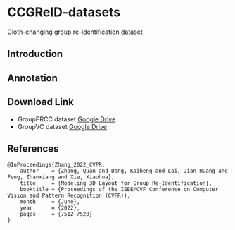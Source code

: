 # CCGReID-datasets
Cloth-changing group re-identification dataset



## Introduction

## Annotation

## Download Link
* GroupPRCC dataset [Google Drive](https://drive.google.com/file/d/1m4O_G3Bdl9IBEYsLCJJnwLQLS8t3CtSR/view?usp=drive_link)
* GroupVC dataset [Google Drive](https://drive.google.com/file/d/1f0YFpND6iQkENabiD0-DR0LQQSp2HRxA/view?usp=drive_link)

## References
```
@InProceedings{Zhang_2022_CVPR,
    author    = {Zhang, Quan and Dang, Kaiheng and Lai, Jian-Huang and Feng, Zhanxiang and Xie, Xiaohua},
    title     = {Modeling 3D Layout for Group Re-Identification},
    booktitle = {Proceedings of the IEEE/CVF Conference on Computer Vision and Pattern Recognition (CVPR)},
    month     = {June},
    year      = {2022},
    pages     = {7512-7520}
}
```

